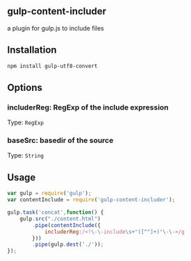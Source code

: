 ## gulp-content-includer

a plugin for gulp.js to include files 

## Installation

```bash
npm install gulp-utf8-convert
```

## Options

### includerReg: RegExp of the include expression
Type: `RegExp` 

### baseSrc: basedir of the source
Type: `String` 

## Usage

```js
var gulp = require('gulp');
var contentInclude = require('gulp-content-includer');

gulp.task('concat',function() {
    gulp.src("./content.html")
        .pipe(contentInclude({
            includerReg:/<!\-\-include\s+"([^"]+)"\-\->/g
        }))
        .pipe(gulp.dest('./'));
});
```
